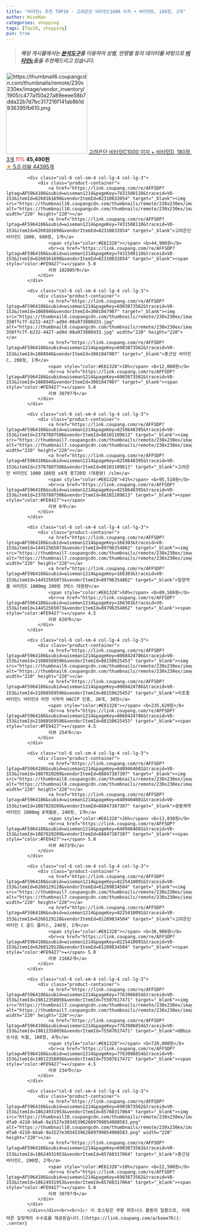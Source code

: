 ```yaml
---
title: "비타민c 추천 TOP10 - 고려은단 비타민C1000 이지 + 비타민D, 180정, 3개"
author: WiseMan
categories: shopping
tags: [Top10, shopping]
pin: true
---
```


> ##### 해당 게시물에서는 [**분석도구**](https://itemscout.io/)를 이용하여 **성별**, **연령별** 등의 데이터를 바탕으로 [**비타민c**](https://link.coupang.com/a/baae76)들을 추천해드리고 있습니다.
<div class="container"><div class="row">
            <div class="col-6 col-sm-4 col-lg-4 col-lg-3">
                <div class="product-container">
                    <a href="https://link.coupang.com/re/AFFSDP?lptag=AF5964186&subid=wiseman1214&pageKey=5307090358&traceid=V0-153&itemId=21011788061&vendorItemId=78008647843" target="_blank"><img src="https://thumbnail6.coupangcdn.com/thumbnails/remote/230x230ex/image/vendor_inventory/1905/c477a150a27a89eeee58b7dda22b7d7bc317216f141ab8b1d936395fb610.png" alt="https://thumbnail6.coupangcdn.com/thumbnails/remote/230x230ex/image/vendor_inventory/1905/c477a150a27a89eeee58b7dda22b7d7bc317216f141ab8b1d936395fb610.png" width="220" height="220"></a>
                    <a href="https://link.coupang.com/re/AFFSDP?lptag=AF5964186&subid=wiseman1214&pageKey=5307090358&traceid=V0-153&itemId=21011788061&vendorItemId=78008647843" target="_blank">고려은단 비타민C1000 이지 + 비타민D, 180정, 3개</a>
                    <span style="color:#E61328">11%</span> <b>45,490원</b>
                    <br><a href="https://link.coupang.com/re/AFFSDP?lptag=AF5964186&subid=wiseman1214&pageKey=5307090358&traceid=V0-153&itemId=21011788061&vendorItemId=78008647843" target="_blank"><span style="color:#FE9427">★</span> 5.0
                    리뷰 44395개</a>
                </div>
            </div>
            
            <div class="col-6 col-sm-4 col-lg-4 col-lg-3">
                <div class="product-container">
                    <a href="https://link.coupang.com/re/AFFSDP?lptag=AF5964186&subid=wiseman1214&pageKey=7431508110&traceid=V0-153&itemId=6260161690&vendorItemId=82310832054" target="_blank"><img src="https://thumbnail10.coupangcdn.com/thumbnails/remote/230x230ex/image/vendor_inventory/5e3b/3d28abc93a12ad2c6731066f1fc419a48d8c2ba626915e157986eaff1be9.jpg" alt="https://thumbnail10.coupangcdn.com/thumbnails/remote/230x230ex/image/vendor_inventory/5e3b/3d28abc93a12ad2c6731066f1fc419a48d8c2ba626915e157986eaff1be9.jpg" width="220" height="220"></a>
                    <a href="https://link.coupang.com/re/AFFSDP?lptag=AF5964186&subid=wiseman1214&pageKey=7431508110&traceid=V0-153&itemId=6260161690&vendorItemId=82310832054" target="_blank">고려은단 비타민C 1000, 600정, 1개</a>
                    <span style="color:#E61328"></span> <b>44,900원</b>
                    <br><a href="https://link.coupang.com/re/AFFSDP?lptag=AF5964186&subid=wiseman1214&pageKey=7431508110&traceid=V0-153&itemId=6260161690&vendorItemId=82310832054" target="_blank"><span style="color:#FE9427">★</span> 5.0
                    리뷰 102805개</a>
                </div>
            </div>
            
            <div class="col-6 col-sm-4 col-lg-4 col-lg-3">
                <div class="product-container">
                    <a href="https://link.coupang.com/re/AFFSDP?lptag=AF5964186&subid=wiseman1214&pageKey=6903873562&traceid=V0-153&itemId=1088946&vendorItemId=3001047907" target="_blank"><img src="https://thumbnail8.coupangcdn.com/thumbnails/remote/230x230ex/image/retail/images/5369991918194902-350ffc7f-b232-4427-ad9d-08a973080d33.jpg" alt="https://thumbnail8.coupangcdn.com/thumbnails/remote/230x230ex/image/retail/images/5369991918194902-350ffc7f-b232-4427-ad9d-08a973080d33.jpg" width="220" height="220"></a>
                    <a href="https://link.coupang.com/re/AFFSDP?lptag=AF5964186&subid=wiseman1214&pageKey=6903873562&traceid=V0-153&itemId=1088946&vendorItemId=3001047907" target="_blank">종근당 비타민C, 200정, 1개</a>
                    <span style="color:#E61328">10%</span> <b>12,000원</b>
                    <br><a href="https://link.coupang.com/re/AFFSDP?lptag=AF5964186&subid=wiseman1214&pageKey=6903873562&traceid=V0-153&itemId=1088946&vendorItemId=3001047907" target="_blank"><span style="color:#FE9427">★</span> 5.0
                    리뷰 30797개</a>
                </div>
            </div>
            
            <div class="col-6 col-sm-4 col-lg-4 col-lg-3">
                <div class="product-container">
                    <a href="https://link.coupang.com/re/AFFSDP?lptag=AF5964186&subid=wiseman1214&pageKey=8258648395&traceid=V0-153&itemId=23787807506&vendorItemId=86101109613" target="_blank"><img src="https://thumbnail7.coupangcdn.com/thumbnails/remote/230x230ex/image/vendor_inventory/faaa/2dd1e37ae411ac4ac5dcbf9a18f67e43cb70618a5b7cb0acf6a5d643e291.jpg" alt="https://thumbnail7.coupangcdn.com/thumbnails/remote/230x230ex/image/vendor_inventory/faaa/2dd1e37ae411ac4ac5dcbf9a18f67e43cb70618a5b7cb0acf6a5d643e291.jpg" width="220" height="220"></a>
                    <a href="https://link.coupang.com/re/AFFSDP?lptag=AF5964186&subid=wiseman1214&pageKey=8258648395&traceid=V0-153&itemId=23787807506&vendorItemId=86101109613" target="_blank">고려은단 비타민C 1000 180정 x4개 총720정 (대용량) /slm</a>
                    <span style="color:#E61328">41%</span> <b>95,510원</b>
                    <br><a href="https://link.coupang.com/re/AFFSDP?lptag=AF5964186&subid=wiseman1214&pageKey=8258648395&traceid=V0-153&itemId=23787807506&vendorItemId=86101109613" target="_blank"><span style="color:#FE9427">★</span> 
                    리뷰 0개</a>
                </div>
            </div>
            
            <div class="col-6 col-sm-4 col-lg-4 col-lg-3">
                <div class="product-container">
                    <a href="https://link.coupang.com/re/AFFSDP?lptag=AF5964186&subid=wiseman1214&pageKey=166303&traceid=V0-153&itemId=14452565073&vendorItemId=89796354862" target="_blank"><img src="https://thumbnail7.coupangcdn.com/thumbnails/remote/230x230ex/image/vendor_inventory/896e/40c499b43dfa17fd455d21334940c2302d416d536143bac3dcb5ee1c1a63.jpg" alt="https://thumbnail7.coupangcdn.com/thumbnails/remote/230x230ex/image/vendor_inventory/896e/40c499b43dfa17fd455d21334940c2302d416d536143bac3dcb5ee1c1a63.jpg" width="220" height="220"></a>
                    <a href="https://link.coupang.com/re/AFFSDP?lptag=AF5964186&subid=wiseman1214&pageKey=166303&traceid=V0-153&itemId=14452565073&vendorItemId=89796354862" target="_blank">일양약품 비타민C 1000mg 200정 3박스 대용량</a>
                    <span style="color:#E61328">50%</span> <b>89,580원</b>
                    <br><a href="https://link.coupang.com/re/AFFSDP?lptag=AF5964186&subid=wiseman1214&pageKey=166303&traceid=V0-153&itemId=14452565073&vendorItemId=89796354862" target="_blank"><span style="color:#FE9427">★</span> 4.5
                    리뷰 620개</a>
                </div>
            </div>
            
            <div class="col-6 col-sm-4 col-lg-4 col-lg-3">
                <div class="product-container">
                    <a href="https://link.coupang.com/re/AFFSDP?lptag=AF5964186&subid=wiseman1214&pageKey=8068424786&traceid=V0-153&itemId=21088569596&vendorItemId=88150625453" target="_blank"><img src="https://thumbnail6.coupangcdn.com/thumbnails/remote/230x230ex/image/vendor_inventory/9aca/24ee8d05d9c2b30799246968d098d157f15520e65bf98b82530341985a39.jpg" alt="https://thumbnail6.coupangcdn.com/thumbnails/remote/230x230ex/image/vendor_inventory/9aca/24ee8d05d9c2b30799246968d098d157f15520e65bf98b82530341985a39.jpg" width="220" height="220"></a>
                    <a href="https://link.coupang.com/re/AFFSDP?lptag=AF5964186&subid=wiseman1214&pageKey=8068424786&traceid=V0-153&itemId=21088569596&vendorItemId=88150625453" target="_blank">리포좀 비타민c 비타민d 아연 식약처 HACCP 인증, 20개, 30정</a>
                    <span style="color:#E61328"></span> <b>235,620원</b>
                    <br><a href="https://link.coupang.com/re/AFFSDP?lptag=AF5964186&subid=wiseman1214&pageKey=8068424786&traceid=V0-153&itemId=21088569596&vendorItemId=88150625453" target="_blank"><span style="color:#FE9427">★</span> 4.5
                    리뷰 254개</a>
                </div>
            </div>
            
            <div class="col-6 col-sm-4 col-lg-4 col-lg-3">
                <div class="product-container">
                    <a href="https://link.coupang.com/re/AFFSDP?lptag=AF5964186&subid=wiseman1214&pageKey=6409464601&traceid=V0-153&itemId=1087020209&vendorItemId=88847387307" target="_blank"><img src="https://thumbnail8.coupangcdn.com/thumbnails/remote/230x230ex/image/vendor_inventory/282e/bb82ff4f9533a446d221e7d03eca42e50d28b1dcc5f632ae70f8606c078f.jpg" alt="https://thumbnail8.coupangcdn.com/thumbnails/remote/230x230ex/image/vendor_inventory/282e/bb82ff4f9533a446d221e7d03eca42e50d28b1dcc5f632ae70f8606c078f.jpg" width="220" height="220"></a>
                    <a href="https://link.coupang.com/re/AFFSDP?lptag=AF5964186&subid=wiseman1214&pageKey=6409464601&traceid=V0-153&itemId=1087020209&vendorItemId=88847387307" target="_blank">광동제약 비타민C 1000mg 8개월분, 240정, 1개</a>
                    <span style="color:#E61328">26%</span> <b>13,030원</b>
                    <br><a href="https://link.coupang.com/re/AFFSDP?lptag=AF5964186&subid=wiseman1214&pageKey=6409464601&traceid=V0-153&itemId=1087020209&vendorItemId=88847387307" target="_blank"><span style="color:#FE9427">★</span> 5.0
                    리뷰 4673개</a>
                </div>
            </div>
            
            <div class="col-6 col-sm-4 col-lg-4 col-lg-3">
                <div class="product-container">
                    <a href="https://link.coupang.com/re/AFFSDP?lptag=AF5964186&subid=wiseman1214&pageKey=8225410091&traceid=V0-153&itemId=6260129128&vendorItemId=81209834504" target="_blank"><img src="https://thumbnail7.coupangcdn.com/thumbnails/remote/230x230ex/image/vendor_inventory/3076/833b451388f74ef0556d81f13bfde70fadb21ab2e42998f1cd7c655748b1.png" alt="https://thumbnail7.coupangcdn.com/thumbnails/remote/230x230ex/image/vendor_inventory/3076/833b451388f74ef0556d81f13bfde70fadb21ab2e42998f1cd7c655748b1.png" width="220" height="220"></a>
                    <a href="https://link.coupang.com/re/AFFSDP?lptag=AF5964186&subid=wiseman1214&pageKey=8225410091&traceid=V0-153&itemId=6260129128&vendorItemId=81209834504" target="_blank">고려은단 비타민 C 골드 플러스, 240정, 1개</a>
                    <span style="color:#E61328"></span> <b>36,900원</b>
                    <br><a href="https://link.coupang.com/re/AFFSDP?lptag=AF5964186&subid=wiseman1214&pageKey=8225410091&traceid=V0-153&itemId=6260129128&vendorItemId=81209834504" target="_blank"><span style="color:#FE9427">★</span> 5.0
                    리뷰 21682개</a>
                </div>
            </div>
            
            <div class="col-6 col-sm-4 col-lg-4 col-lg-3">
                <div class="product-container">
                    <a href="https://link.coupang.com/re/AFFSDP?lptag=AF5964186&subid=wiseman1214&pageKey=7763986854&traceid=V0-153&itemId=19812358056&vendorItemId=75507617471" target="_blank"><img src="https://thumbnail7.coupangcdn.com/thumbnails/remote/230x230ex/image/vendor_inventory/43f5/43eb4ba1542358c4cf9860c6c548769f20c91fd270079eb76129ef0f3b95.jpg" alt="https://thumbnail7.coupangcdn.com/thumbnails/remote/230x230ex/image/vendor_inventory/43f5/43eb4ba1542358c4cf9860c6c548769f20c91fd270079eb76129ef0f3b95.jpg" width="220" height="220"></a>
                    <a href="https://link.coupang.com/re/AFFSDP?lptag=AF5964186&subid=wiseman1214&pageKey=7763986854&traceid=V0-153&itemId=19812358056&vendorItemId=75507617471" target="_blank">UBbio 숫사슴 녹혈, 180정, 4개</a>
                    <span style="color:#E61328"></span> <b>720,000원</b>
                    <br><a href="https://link.coupang.com/re/AFFSDP?lptag=AF5964186&subid=wiseman1214&pageKey=7763986854&traceid=V0-153&itemId=19812358056&vendorItemId=75507617471" target="_blank"><span style="color:#FE9427">★</span> 4.5
                    리뷰 234개</a>
                </div>
            </div>
            
            <div class="col-6 col-sm-4 col-lg-4 col-lg-3">
                <div class="product-container">
                    <a href="https://link.coupang.com/re/AFFSDP?lptag=AF5964186&subid=wiseman1214&pageKey=6903873562&traceid=V0-153&itemId=18624931953&vendorItemId=85760317064" target="_blank"><img src="https://thumbnail10.coupangcdn.com/thumbnails/remote/230x230ex/image/retail/images/8901d4fe-dfa0-4210-b6a6-9a1527e303453962689799854988583.png" alt="https://thumbnail10.coupangcdn.com/thumbnails/remote/230x230ex/image/retail/images/8901d4fe-dfa0-4210-b6a6-9a1527e303453962689799854988583.png" width="220" height="220"></a>
                    <a href="https://link.coupang.com/re/AFFSDP?lptag=AF5964186&subid=wiseman1214&pageKey=6903873562&traceid=V0-153&itemId=18624931953&vendorItemId=85760317064" target="_blank">종근당 비타민C, 200정, 2개</a>
                    <span style="color:#E61328">10%</span> <b>22,500원</b>
                    <br><a href="https://link.coupang.com/re/AFFSDP?lptag=AF5964186&subid=wiseman1214&pageKey=6903873562&traceid=V0-153&itemId=18624931953&vendorItemId=85760317064" target="_blank"><span style="color:#FE9427">★</span> 5.0
                    리뷰 30797개</a>
                </div>
            </div>
            </div></div><br><br>[👉 이 포스팅은 쿠팡 파트너스 활동의 일환으로, 이에 따른 일정액의 수수료를 제공받습니다.](https://link.coupang.com/a/baae76){: .center}
